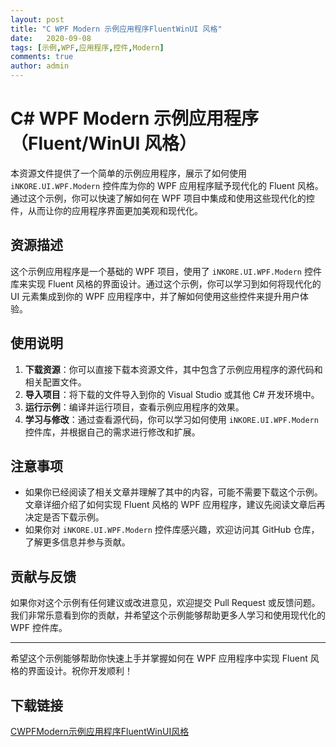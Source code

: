 ```yaml
---
layout: post
title: "C WPF Modern 示例应用程序FluentWinUI 风格"
date:   2020-09-08
tags: [示例,WPF,应用程序,控件,Modern]
comments: true
author: admin
---
```

# C# WPF Modern 示例应用程序（Fluent/WinUI 风格）

本资源文件提供了一个简单的示例应用程序，展示了如何使用 `iNKORE.UI.WPF.Modern` 控件库为你的 WPF 应用程序赋予现代化的 Fluent 风格。通过这个示例，你可以快速了解如何在 WPF 项目中集成和使用这些现代化的控件，从而让你的应用程序界面更加美观和现代化。

## 资源描述

这个示例应用程序是一个基础的 WPF 项目，使用了 `iNKORE.UI.WPF.Modern` 控件库来实现 Fluent 风格的界面设计。通过这个示例，你可以学习到如何将现代化的 UI 元素集成到你的 WPF 应用程序中，并了解如何使用这些控件来提升用户体验。

## 使用说明

1. **下载资源**：你可以直接下载本资源文件，其中包含了示例应用程序的源代码和相关配置文件。
2. **导入项目**：将下载的文件导入到你的 Visual Studio 或其他 C# 开发环境中。
3. **运行示例**：编译并运行项目，查看示例应用程序的效果。
4. **学习与修改**：通过查看源代码，你可以学习如何使用 `iNKORE.UI.WPF.Modern` 控件库，并根据自己的需求进行修改和扩展。

## 注意事项

- 如果你已经阅读了相关文章并理解了其中的内容，可能不需要下载这个示例。文章详细介绍了如何实现 Fluent 风格的 WPF 应用程序，建议先阅读文章后再决定是否下载示例。
- 如果你对 `iNKORE.UI.WPF.Modern` 控件库感兴趣，欢迎访问其 GitHub 仓库，了解更多信息并参与贡献。

## 贡献与反馈

如果你对这个示例有任何建议或改进意见，欢迎提交 Pull Request 或反馈问题。我们非常乐意看到你的贡献，并希望这个示例能够帮助更多人学习和使用现代化的 WPF 控件库。

---

希望这个示例能够帮助你快速上手并掌握如何在 WPF 应用程序中实现 Fluent 风格的界面设计。祝你开发顺利！

## 下载链接

[CWPFModern示例应用程序FluentWinUI风格](https://pan.quark.cn/s/bed68db45fb8)